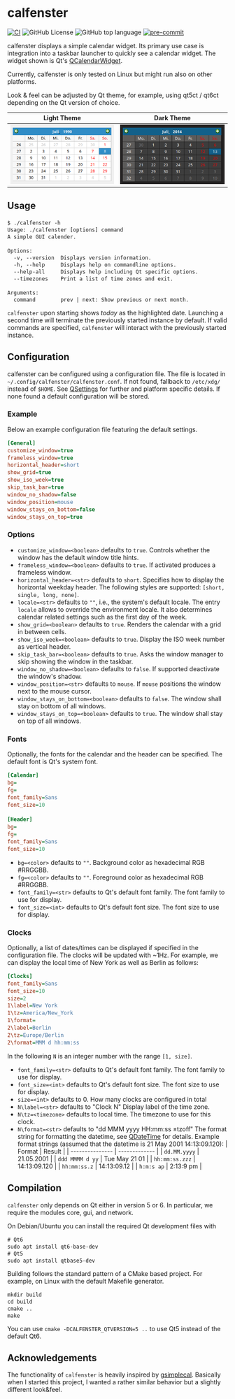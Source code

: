 # calfenster

[![CI](https://github.com/RainerKuemmerle/calfenster/actions/workflows/ci.yml/badge.svg)](https://github.com/RainerKuemmerle/calfenster/actions/workflows/ci.yml) ![GitHub License](https://img.shields.io/github/license/RainerKuemmerle/calfenster) ![GitHub top language](https://img.shields.io/github/languages/top/RainerKuemmerle/calfenster) [![pre-commit](https://img.shields.io/badge/pre--commit-enabled-brightgreen?logo=pre-commit)](https://github.com/pre-commit/pre-commit)

calfenster displays a simple calendar widget. Its primary use case is integration into a taskbar launcher to quickly see a calendar widget. The widget shown is Qt's [QCalendarWidget](https://doc.qt.io/qt-6/qcalendarwidget.html).

Currently, calfenster is only tested on Linux but might run also on other platforms.

Look & feel can be adjusted by Qt theme, for example, using qt5ct / qt6ct depending on the Qt version of choice.

| Light Theme | Dark Theme |
| ------------- | ------------- |
| <img src="doc/calfenster-light.png"/> | <img src="doc/calfenster-dark.png"/> |

## Usage

```
$ ./calfenster -h
Usage: ./calfenster [options] command
A simple GUI calender.

Options:
  -v, --version  Displays version information.
  -h, --help     Displays help on commandline options.
  --help-all     Displays help including Qt specific options.
  --timezones    Print a list of time zones and exit.

Arguments:
  command        prev | next: Show previous or next month.
```

`calfenster` upon starting shows _today_ as the highlighted date. Launching a second time will terminate the previously started instance by default. If valid commands are specified, `calfenster` will interact with the previously started instance.

## Configuration

calfenster can be configured using a configuration file. The file is located in `~/.config/calfenster/calfenster.conf`. If not found, fallback to `/etc/xdg/` instead of `$HOME`. See [QSettings](https://doc.qt.io/qt-6/qsettings.html#locations-where-application-settings-are-stored) for further and platform specific details. If none found a default configuration will be stored.

### Example

Below an example configuration file featuring the default settings.

```INI
[General]
customize_window=true
frameless_window=true
horizontal_header=short
show_grid=true
show_iso_week=true
skip_task_bar=true
window_no_shadow=false
window_position=mouse
window_stays_on_bottom=false
window_stays_on_top=true
```

### Options

* `customize_window=<boolean>` defaults to `true`.
  Controls whether the window has the default window title hints.
* `frameless_window=<boolean>` defaults to `true`.
  If activated produces a frameless window.
* `horizontal_header=<str>` defaults to `short`.
  Specifies how to display the horizontal weekday header. The following styles are supported: `[short, single, long, none]`.
* `locale=<str>` defaults to `""`, i.e., the system's default locale.
  The entry `locale` allows to override the environment locale. It also determines calendar related settings such as the first day of the week.
* `show_grid=<boolean>` defaults to `true`.
  Renders the calendar with a grid in between cells.
* `show_iso_week=<boolean>` defaults to `true`.
  Display the ISO week number as vertical header.
* `skip_task_bar=<boolean>` defaults to `true`.
  Asks the window manager to skip showing the window in the taskbar.
* `window_no_shadow=<boolean>` defaults to `false`.
  If supported deactivate the window's shadow.
* `window_position=<str>` defaults to `mouse`.
  If `mouse` positions the window next to the mouse cursor.
* `window_stays_on_bottom=<boolean>` defaults to `false`.
  The window shall stay on bottom of all windows.
* `window_stays_on_top=<boolean>` defaults to `true`.
  The window shall stay on top of all windows.

### Fonts

Optionally, the fonts for the calendar and the header can be specified. The default font is Qt's system font.

```INI
[Calendar]
bg=
fg=
font_family=Sans
font_size=10

[Header]
bg=
fg=
font_family=Sans
font_size=10
```

* `bg=<color>` defaults to `""`.
  Background color as hexadecimal RGB #RRGGBB.
* `fg=<color>` defaults to `""`.
  Foreground color as hexadecimal RGB #RRGGBB.
* `font_family=<str>` defaults to Qt's default font family.
  The font family to use for display.
* `font_size=<int>` defaults to Qt's default font size.
  The font size to use for display.

### Clocks

Optionally, a list of dates/times can be displayed if specified in the configuration file. The clocks will be updated with ~1Hz. For example, we can display the local time of New York as well as Berlin as follows:

```INI
[Clocks]
font_family=Sans
font_size=10
size=2
1\label=New York
1\tz=America/New_York
1\format=
2\label=Berlin
2\tz=Europe/Berlin
2\format=MMM d hh:mm:ss
```
In the following `N` is an integer number with the range `[1, size]`.

* `font_family=<str>` defaults to Qt's default font family.
  The font family to use for display.
* `font_size=<int>` defaults to Qt's default font size.
  The font size to use for display.
* `size=<int>` defaults to 0.
  How many clocks are configured in total
* `N\label=<str>` defaults to "Clock N"
  Display label of the time zone.
* `N\tz=<timezone>` defaults to local time.
  The timezone to use for this clock.
* `N\format=<str>` defaults to "dd MMM yyyy HH:mm:ss ±tzoff"
  The format string for formatting the datetime, see [QDateTime](https://doc.qt.io/qt-6/qdatetime.html#toString) for details.
  Example format strings (assumed that the datetime is 21 May 2001 14:13:09.120):
  | Format          | Result        |
  | --------------- | ------------- |
  | `dd.MM.yyyy`    |	21.05.2001    |
  | `ddd MMMM d yy`	| Tue May 21 01 |
  | `hh:mm:ss.zzz`  |	14:13:09.120  |
  | `hh:mm:ss.z`    |	14:13:09.12   |
  | `h:m:s ap`      |	2:13:9 pm     |

## Compilation

`calfenster` only depends on Qt either in version 5 or 6. In particular, we require the modules core, gui, and network.

On Debian/Ubuntu you can install the required Qt development files with
```
# Qt6
sudo apt install qt6-base-dev
# Qt5
sudo apt install qtbase5-dev
```

Building follows the standard pattern of a CMake based project. For example, on Linux with the default Makefile generator.
```
mkdir build
cd build
cmake ..
make
```

You can use `cmake -DCALFENSTER_QTVERSION=5 ..` to use Qt5 instead of the default Qt6.

## Acknowledgements

The functionality of `calfenster` is heavily inspired by [gsimplecal](https://github.com/dmedvinsky/gsimplecal). Basically when I started this project, I wanted a rather similar behavior but a slightly different look&feel.
